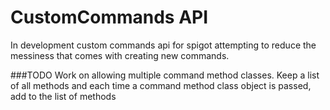 # CustomCommands API
In development custom commands api for spigot attempting to reduce the messiness that comes with creating new commands.

###TODO
Work on allowing multiple command method classes. Keep a list of all methods and each time a command method class object is passed, add to the list of methods

